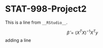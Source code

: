 # STAT-998-Project2

This is a line from `__RStudio__`.

$$ \hat{\beta} = (X^{T} X)^{-1} X^T y$$adding a line
